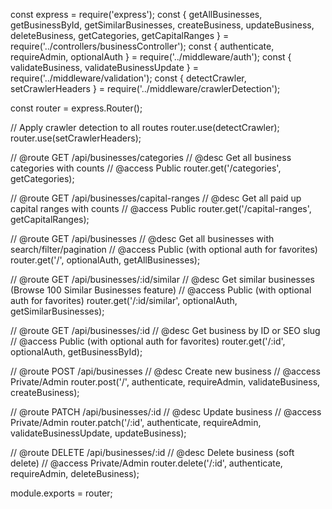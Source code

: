 const express = require('express');
const {
getAllBusinesses,
getBusinessById,
getSimilarBusinesses,
createBusiness,
updateBusiness,
deleteBusiness,
getCategories,
getCapitalRanges
} = require('../controllers/businessController');
const { authenticate, requireAdmin, optionalAuth } = require('../middleware/auth');
const { validateBusiness, validateBusinessUpdate } = require('../middleware/validation');
const { detectCrawler, setCrawlerHeaders } = require('../middleware/crawlerDetection');

const router = express.Router();

// Apply crawler detection to all routes
router.use(detectCrawler);
router.use(setCrawlerHeaders);

// @route   GET /api/businesses/categories
// @desc    Get all business categories with counts
// @access  Public
router.get('/categories', getCategories);

// @route   GET /api/businesses/capital-ranges
// @desc    Get all paid up capital ranges with counts
// @access  Public
router.get('/capital-ranges', getCapitalRanges);

// @route   GET /api/businesses
// @desc    Get all businesses with search/filter/pagination
// @access  Public (with optional auth for favorites)
router.get('/', optionalAuth, getAllBusinesses);

// @route   GET /api/businesses/:id/similar
// @desc    Get similar businesses (Browse 100 Similar Businesses feature)
// @access  Public (with optional auth for favorites)
router.get('/:id/similar', optionalAuth, getSimilarBusinesses);

// @route   GET /api/businesses/:id
// @desc    Get business by ID or SEO slug
// @access  Public (with optional auth for favorites)
router.get('/:id', optionalAuth, getBusinessById);

// @route   POST /api/businesses
// @desc    Create new business
// @access  Private/Admin
router.post('/', authenticate, requireAdmin, validateBusiness, createBusiness);

// @route   PATCH /api/businesses/:id
// @desc    Update business
// @access  Private/Admin
router.patch('/:id', authenticate, requireAdmin, validateBusinessUpdate, updateBusiness);

// @route   DELETE /api/businesses/:id
// @desc    Delete business (soft delete)
// @access  Private/Admin
router.delete('/:id', authenticate, requireAdmin, deleteBusiness);

module.exports = router;